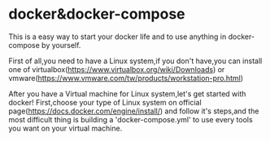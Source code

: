 # docker&docker-compose
This is a easy way to start your docker life and to use anything in docker-compose by yourself.

First of all,you need to have a Linux system,if you don't have,you can install one of virtualbox(https://www.virtualbox.org/wiki/Downloads) or vmware(https://www.vmware.com/tw/products/workstation-pro.html)

After you have a Virtual machine for Linux system,let's get started with docker!
First,choose your type of Linux system on official page(https://docs.docker.com/engine/install/) and follow it's steps,and the most difficult thing is building a 'docker-compose.yml' to use every tools you want on your virtual machine.

